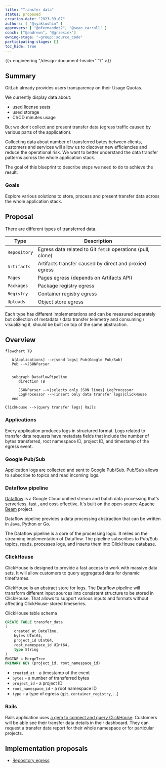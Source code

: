```yaml
---
title: "Transfer data"
status: proposed
creation-date: "2023-09-07"
authors: [ "@vyaklushin" ]
approvers: [ "@ofernandez2", "@sean_carroll" ]
coach: ["@andrewn", "@grzesiek"]
owning-stage: "~group::source_code"
participating-stages: []
toc_hide: true
---
```


{{< engineering "/design-document-header" "/" >}}

## Summary

GitLab already provides users transparency on their Usage Quotas.

We currently display data about:

- used license seats
- used storage
- CI/CD minutes usage

But we don't collect and present transfer data (egress traffic caused by
various parts of the application).

Collecting data about number of transferred bytes between clients, customers
and services will allow us to discover new efficiencies and reduce the
operational risk. We want to better understand the data transfer
patterns across the whole application stack.

The goal of this blueprint to describe steps we need to do to achieve the result.

### Goals

Explore various solutions to store, process and present transfer data across the
whole application stack.

## Proposal

There are different types of transferred data.

| Type            | Description                                                 |
| --------------- | ----------------------------------------------------------- |
| `Repository`    | Egress data related to Git `fetch` operations (pull, clone) |
| `Artifacts`     | Artifacts transfer caused by direct and proxied egress      |
| `Pages`         | Pages egress (depends on Artifacts API)                     |
| `Packages`      | Package registry egress                                     |
| `Registry`      | Container registry egress                                   |
| `Uploads`       | Object store egress                                         |

Each type has different implementations and can be measured separately but
collection of metadata / data transfer telemetry and consuming / visualizing it,
should be built on top of the same abstraction.

## Overview

```mermaid
flowchart TB

   A[Applications] -->|send logs| Pub(Google Pub/Sub)
   Pub -->JSONParser


   subgraph DataflowPipeline
      direction TB

      JSONParser -->|selects only JSON lines| LogProcessor
      LogProcessor -->|insert only data transfer logs|ClickHouse
   end

ClickHouse -->|query transfer logs| Rails
```

### Applications

Every application produces logs in structured format. Logs related
to transfer data requests have metadata fields that include the
number of bytes transferred, root namespace ID, project ID, and timestamp
of the egress event.

### Google Pub/Sub

Application logs are collected and sent to Google Pub/Sub.
Pub/Sub allows to subscribe to topics and read incoming logs.

### Dataflow pipeline

[Dataflow](https://cloud.google.com/dataflow/docs/overview) is a Google
Cloud unified stream and batch data processing that's serverless, fast
, and cost-effective. It's built on the open-source
[Apache Beam](https://beam.apache.org/) project.

Dataflow pipeline provides a data processing abstraction that can be written
in Java, Python or Go.

The Dataflow pipeline is a core of the processing logic. It relies on the streaming
implementation of Dataflow. The pipeline subscribes to Pub/Sub topics,
reads, processes logs, and inserts them into ClickHouse database.

### ClickHouse

ClickHouse is designed to provide a fast access to work with massive
data sets. It will allow customers to query aggregated data for
dynamic timeframes.

ClickHouse is an abstract store for logs. The Dataflow pipeline will
transform different input sources into consistent structure to be
stored in ClickHouse. That allows to support various inputs and formats
without affecting ClickHouse-stored timeseries.

ClickHouse table schema

```sql
CREATE TABLE transfer_data
(
    created_at DateTime,
    bytes UInt64,
    project_id UInt64,
    root_namespace_id UInt64,
    type String
)
ENGINE = MergeTree
PRIMARY KEY (project_id, root_namespace_id)
```

- `created_at` - a timestamp of the event
- `bytes` - a number of transferred bytes
- `project_id` - a project ID
- `root_namespace_id` - a root namespace ID
- `type` - a type of egress (`git`, `container_registry`, ...)

### Rails

Rails application uses [a gem to connect and query ClickHouse](https://docs.gitlab.com/ee/development/database/clickhouse/clickhouse_within_gitlab.html).
Customers will be able see their transfer data details in their dashboard.
They can request a transfer data report for their whole namespace or
for particular projects.

## Implementation proposals

- [Repository egress](repository.md)
